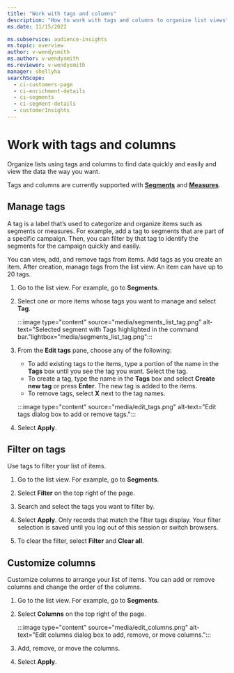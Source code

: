 ```yaml
---
title: "Work with tags and columns"
description: "How to work with tags and columns to organize list views"
ms.date: 11/15/2022

ms.subservice: audience-insights
ms.topic: overview
author: v-wendysmith
ms.author: v-wendysmith
ms.reviewer: v-wendysmith
manager: shellyha
searchScope: 
  - ci-customers-page
  - ci-enrichment-details
  - ci-segments
  - ci-segment-details
  - customerInsights
---
```


# Work with tags and columns

Organize lists using tags and columns to find data quickly and easily and view the data the way you want.

Tags and columns are currently supported with **[Segments](segments.md)** and **[Measures](measures.md)**.

## Manage tags

A tag is a label that’s used to categorize and organize items such as segments or measures. For example, add a tag to segments that are part of a specific campaign. Then, you can filter by that tag to identify the segments for the campaign quickly and easily.

You can view, add, and remove tags from items. Add tags as you create an item. After creation, manage tags from the list view. An item can have up to 20 tags.

1. Go to the list view. For example, go to **Segments**.

1. Select one or more items whose tags you want to manage and select **Tag**.

   :::image type="content" source="media/segments_list_tag.png" alt-text="Selected segment with Tags highlighted in the command bar."lightbox="media/segments_list_tag.png":::

1. From the **Edit tags** pane, choose any of the following:

   - To add existing tags to the items, type a portion of the name in the **Tags** box until you see the tag you want. Select the tag.
   - To create a tag, type the name in the **Tags** box and select **Create new tag** or press **Enter**. The new tag is added to the items.
   - To remove tags, select **X** next to the tag names.

   :::image type="content" source="media/edit_tags.png" alt-text="Edit tags dialog box to add or remove tags.":::

1. Select **Apply**.

## Filter on tags

Use tags to filter your list of items.

1. Go to the list view. For example, go to **Segments**.

1. Select **Filter** on the top right of the page.

1. Search and select the tags you want to filter by.

1. Select **Apply**. Only records that match the filter tags display. Your filter selection is saved until you log out of this session or switch browsers.

1. To clear the filter, select **Filter** and **Clear all**.

## Customize columns

Customize columns to arrange your list of items. You can add or remove columns and change the order of the columns.

1. Go to the list view. For example, go to **Segments**.

1. Select **Columns** on the top right of the page.

   :::image type="content" source="media/edit_columns.png" alt-text="Edit columns dialog box to add, remove, or move columns.":::

1. Add, remove, or move the columns.

1. Select **Apply**.
